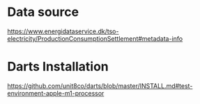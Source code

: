 # Data source
https://www.energidataservice.dk/tso-electricity/ProductionConsumptionSettlement#metadata-info

# Darts Installation
https://github.com/unit8co/darts/blob/master/INSTALL.md#test-environment-apple-m1-processor